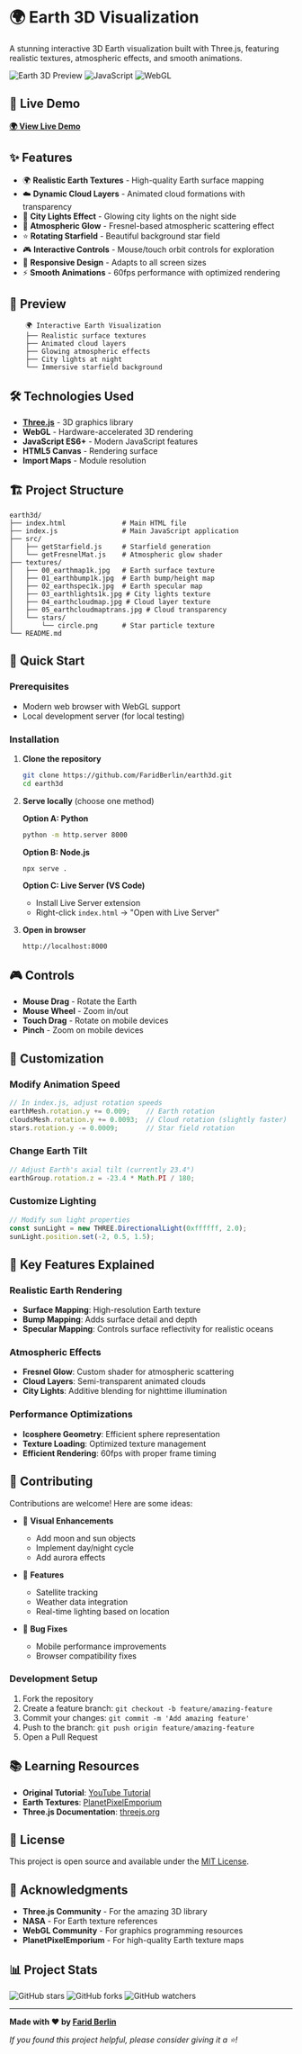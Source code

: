 # 🌍 Earth 3D Visualization

A stunning interactive 3D Earth visualization built with Three.js, featuring realistic textures, atmospheric effects, and smooth animations.

![Earth 3D Preview](https://img.shields.io/badge/Three.js-000000?style=for-the-badge&logo=three.js&logoColor=white)
![JavaScript](https://img.shields.io/badge/JavaScript-F7DF1E?style=for-the-badge&logo=javascript&logoColor=black)
![WebGL](https://img.shields.io/badge/WebGL-990000?style=for-the-badge&logo=webgl&logoColor=white)

## 🚀 Live Demo

**[🌍 View Live Demo](https://faridberlin.github.io/earth3d/)**

## ✨ Features

- 🌍 **Realistic Earth Textures** - High-quality Earth surface mapping
- ☁️ **Dynamic Cloud Layers** - Animated cloud formations with transparency
- 🌃 **City Lights Effect** - Glowing city lights on the night side
- 🌟 **Atmospheric Glow** - Fresnel-based atmospheric scattering effect
- ⭐ **Rotating Starfield** - Beautiful background star field
- 🎮 **Interactive Controls** - Mouse/touch orbit controls for exploration
- 📱 **Responsive Design** - Adapts to all screen sizes
- ⚡ **Smooth Animations** - 60fps performance with optimized rendering

## 🎥 Preview

```
    🌍 Interactive Earth Visualization
    ├── Realistic surface textures
    ├── Animated cloud layers
    ├── Glowing atmospheric effects
    ├── City lights at night
    └── Immersive starfield background
```

## 🛠️ Technologies Used

- **[Three.js](https://threejs.org/)** - 3D graphics library
- **WebGL** - Hardware-accelerated 3D rendering
- **JavaScript ES6+** - Modern JavaScript features
- **HTML5 Canvas** - Rendering surface
- **Import Maps** - Module resolution

## 🏗️ Project Structure

```
earth3d/
├── index.html              # Main HTML file
├── index.js                # Main JavaScript application
├── src/
│   ├── getStarfield.js     # Starfield generation
│   └── getFresnelMat.js    # Atmospheric glow shader
├── textures/
│   ├── 00_earthmap1k.jpg   # Earth surface texture
│   ├── 01_earthbump1k.jpg  # Earth bump/height map
│   ├── 02_earthspec1k.jpg  # Earth specular map
│   ├── 03_earthlights1k.jpg # City lights texture
│   ├── 04_earthcloudmap.jpg # Cloud layer texture
│   ├── 05_earthcloudmaptrans.jpg # Cloud transparency
│   └── stars/
│       └── circle.png      # Star particle texture
└── README.md
```

## 🚀 Quick Start

### Prerequisites
- Modern web browser with WebGL support
- Local development server (for local testing)

### Installation

1. **Clone the repository**
   ```bash
   git clone https://github.com/FaridBerlin/earth3d.git
   cd earth3d
   ```

2. **Serve locally** (choose one method)
   
   **Option A: Python**
   ```bash
   python -m http.server 8000
   ```
   
   **Option B: Node.js**
   ```bash
   npx serve .
   ```
   
   **Option C: Live Server (VS Code)**
   - Install Live Server extension
   - Right-click `index.html` → "Open with Live Server"

3. **Open in browser**
   ```
   http://localhost:8000
   ```

## 🎮 Controls

- **Mouse Drag** - Rotate the Earth
- **Mouse Wheel** - Zoom in/out
- **Touch Drag** - Rotate on mobile devices
- **Pinch** - Zoom on mobile devices

## 🎨 Customization

### Modify Animation Speed
```javascript
// In index.js, adjust rotation speeds
earthMesh.rotation.y += 0.009;    // Earth rotation
cloudsMesh.rotation.y += 0.0093;  // Cloud rotation (slightly faster)
stars.rotation.y -= 0.0009;       // Star field rotation
```

### Change Earth Tilt
```javascript
// Adjust Earth's axial tilt (currently 23.4°)
earthGroup.rotation.z = -23.4 * Math.PI / 180;
```

### Customize Lighting
```javascript
// Modify sun light properties
const sunLight = new THREE.DirectionalLight(0xffffff, 2.0);
sunLight.position.set(-2, 0.5, 1.5);
```

## 🌟 Key Features Explained

### Realistic Earth Rendering
- **Surface Mapping**: High-resolution Earth texture
- **Bump Mapping**: Adds surface detail and depth
- **Specular Mapping**: Controls surface reflectivity for realistic oceans

### Atmospheric Effects
- **Fresnel Glow**: Custom shader for atmospheric scattering
- **Cloud Layers**: Semi-transparent animated clouds
- **City Lights**: Additive blending for nighttime illumination

### Performance Optimizations
- **Icosphere Geometry**: Efficient sphere representation
- **Texture Loading**: Optimized texture management
- **Efficient Rendering**: 60fps with proper frame timing

## 🤝 Contributing

Contributions are welcome! Here are some ideas:

- 🎨 **Visual Enhancements**
  - Add moon and sun objects
  - Implement day/night cycle
  - Add aurora effects
  
- 🚀 **Features**
  - Satellite tracking
  - Weather data integration
  - Real-time lighting based on location
  
- 🐛 **Bug Fixes**
  - Mobile performance improvements
  - Browser compatibility fixes

### Development Setup

1. Fork the repository
2. Create a feature branch: `git checkout -b feature/amazing-feature`
3. Commit your changes: `git commit -m 'Add amazing feature'`
4. Push to the branch: `git push origin feature/amazing-feature`
5. Open a Pull Request

## 📚 Learning Resources

- **Original Tutorial**: [YouTube Tutorial](https://youtu.be/FntV9iEJ0tU)
- **Earth Textures**: [PlanetPixelEmporium](https://planetpixelemporium.com/earth.html)
- **Three.js Documentation**: [threejs.org](https://threejs.org/docs/)

## 📝 License

This project is open source and available under the [MIT License](LICENSE).

## 🙏 Acknowledgments

- **Three.js Community** - For the amazing 3D library
- **NASA** - For Earth texture references
- **WebGL Community** - For graphics programming resources
- **PlanetPixelEmporium** - For high-quality Earth texture maps

## 📊 Project Stats

![GitHub stars](https://img.shields.io/github/stars/FaridBerlin/earth3d?style=social)
![GitHub forks](https://img.shields.io/github/forks/FaridBerlin/earth3d?style=social)
![GitHub watchers](https://img.shields.io/github/watchers/FaridBerlin/earth3d?style=social)

---

**Made with ❤️ by [Farid Berlin](https://github.com/FaridBerlin)**

*If you found this project helpful, please consider giving it a ⭐!*